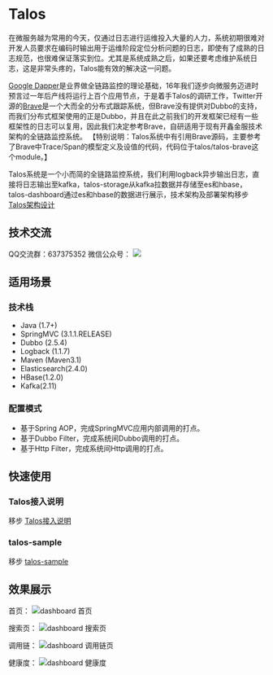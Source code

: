 # Talos

在微服务越为常用的今天，仅通过日志进行运维投入大量的人力，系统初期很难对开发人员要求在编码时输出用于运维阶段定位分析问题的日志，即使有了成熟的日志规范，也很难保证落实到位。尤其是系统成熟之后，如果还要考虑维护系统日志，这是非常头疼的，Talos能有效的解决这一问题。


[Google Dapper](http://research.google.com/pubs/pub36356.html)是业界做全链路监控的理论基础，16年我们逐步向微服务迈进时预言过一年后产线将运行上百个应用节点，于是着手Talos的调研工作，Twitter开源的[Brave](https://github.com/openzipkin/brave)是一个大而全的分布式跟踪系统，但Brave没有提供对Dubbo的支持，而我们分布式框架使用的正是Dubbo，并且在此之前我们的开发框架已经有一些框架性的日志可以复用，因此我们决定参考Brave，自研适用于现有开鑫金服技术架构的全链路监控系统。
【特别说明：Talos系统中有引用Brave源码，主要参考了Brave中Trace/Span的模型定义及设值的代码，代码位于talos/talos-brave这个module。】

Talos系统是一个小而简的全链路监控系统，我们利用logback异步输出日志，直接将日志输出至kafka，talos-storage从kafka拉数据并存储至es和hbase，talos-dashboard通过es和hbase的数据进行展示，技术架构及部署架构移步[Talos架构设计](https://kplxq.github.io/2017/12/15/%E6%9E%B6%E6%9E%84%E8%AE%BE%E8%AE%A1/)

## 技术交流

QQ交流群：637375352
微信公众号：
![](/img/wx_gzh.jpg)

## 适用场景

### 技术栈

- Java (1.7+)
- SpringMVC (3.1.1.RELEASE)
- Dubbo (2.5.4)
- Logback (1.1.7)
- Maven (Maven3.1)
- Elasticsearch(2.4.0)
- HBase(1.2.0)
- Kafka(2.11)

### 配置模式

- 基于Spring AOP，完成SpringMVC应用内部调用的打点。
- 基于Dubbo Filter，完成系统间Dubbo调用的打点。
- 基于Http Filter，完成系统间Http调用的打点。

## 快速使用

### Talos接入说明

移步 [Talos接入说明](https://kplxq.github.io/2017/12/15/Talos%E6%8E%A5%E5%85%A5%E4%BD%BF%E7%94%A8%E8%AF%B4%E6%98%8E/)

### talos-sample

移步 [talos-sample](https://github.com/kplxq/talos/tree/master/talos-sample)

## 效果展示

首页：
![dashboard 首页](https://kplxq.github.io/img/talos/index.png)

搜索页：
![dashboard 搜索页](https://kplxq.github.io/img/talos/searchpage.png)

调用链：
![dashboard 调用链页](https://kplxq.github.io/img/talos/treepage.png)

健康度：
![dashboard 健康度](https://kplxq.github.io/img/talos/monitor.png)